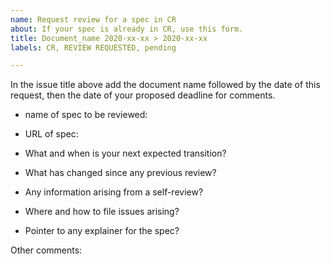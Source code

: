```yaml
---
name: Request review for a spec in CR
about: If your spec is already in CR, use this form.
title: Document_name 2020-xx-xx > 2020-xx-xx
labels: CR, REVIEW REQUESTED, pending

---
```

In the issue title above add the document name followed by the date of this request, then the date of your proposed deadline for comments.

- name of spec to be reviewed: 
- URL of spec: 

- What and when is your next expected transition? 
- What has changed since any previous review? 
- Any information arising from a self-review? 
- Where and how to file issues arising? 
- Pointer to any explainer for the spec? 

Other comments:
